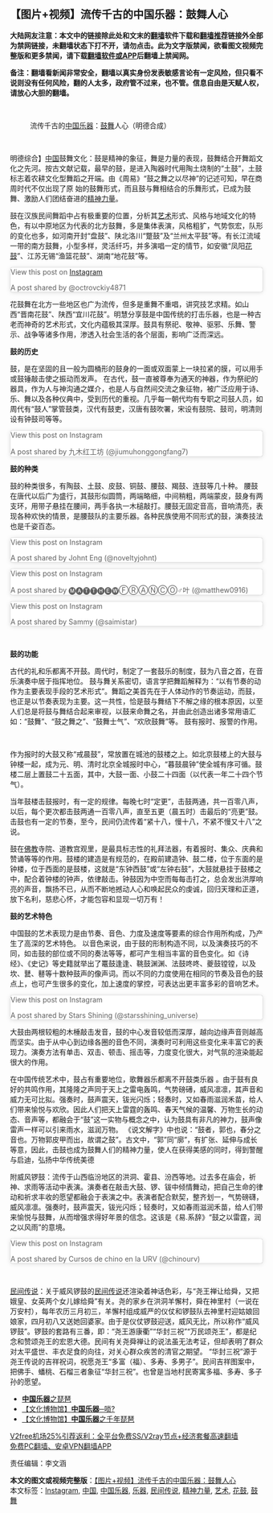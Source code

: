  <h2>【图片+视频】流传千古的中国乐器：鼓舞人心</h2> <p class="notice"><b>大陆网友注意：本文中的链接除此处和文末的<a href="https://github.com/bannedbook/fanqiang" >翻墙</a>软件下载和<a href="https://github.com/killgcd/justmysocks/blob/master/README.md">翻墙推荐</a>链接外全部为禁网链接，未翻墙状态下打不开，请勿点击。此为文字版禁闻，欲看图文视频完整版和更多禁闻，请下载<a href="https://github.com/bannedbook/fanqiang">翻墙软件或APP</a>后翻墙上禁闻网。</p><p>备注：翻墙看新闻非常安全，翻墙以真实身份发表敏感言论有一定风险，但只看不说则没有任何风险，翻的人太多，政府管不过来，也不管。信息自由是天赋人权，请放心大胆的翻墙。</b></p>  <div class="entry"> <br /> <figure><figcaption class="wp-caption-text">流传千古的<a href="https://www.bannedbook.org/bnews/tag/%E4%B8%AD%E5%9B%BD/" class="st_tag internal_tag" rel="tag" title="标签 中国 下的日志">中国</a><a href="https://www.bannedbook.org/bnews/tag/%e4%b9%90%e5%99%a8/" class="st_tag internal_tag" rel="tag" title="标签 乐器 下的日志">乐器</a>：<a href="https://www.bannedbook.org/bnews/tag/%E9%BC%93%E8%88%9E/" class="st_tag internal_tag" rel="tag" title="标签 鼓舞 下的日志">鼓舞</a>人心（明德合成）</figcaption></figure> <p></p> <p></p> <p>&nbsp;</p> <p>明德综合】<span class='wp_keywordlink_affiliate'><a href="https://www.bannedbook.org/" title="中国" target="_blank">中国</a></span>鼓舞文化：鼓是精神的象征，舞是力量的表现，鼓舞结合开舞蹈文化之先河。按古文献记载，最早的鼓，是进入陶器时代用陶土烧制的“土鼓”，土鼓标志着农耕文化型舞蹈之开端。由《周易》“鼓之舞之以尽神”的记述可知，早在商周时代不仅出现了原 始的鼓舞形式，而且鼓与舞相结合的乐舞形式，已成为鼓舞、激励人们团结奋进的<a href="https://www.bannedbook.org/bnews/tag/%E7%B2%BE%E7%A5%9E%E5%8A%9B%E9%87%8F/" class="st_tag internal_tag" rel="tag" title="标签 精神力量 下的日志">精神力量</a>。</p> <p></p> <p>鼓在汉族民间舞蹈中占有极重要的位置，分析其<a href="https://www.bannedbook.org/bnews/tag/%e8%89%ba%e6%9c%af/" class="st_tag internal_tag" rel="tag" title="标签 艺术 下的日志">艺术</a>形式、风格与地域文化的特色，有以中原地区为代表的北方鼓舞，多是集体表演，风格粗犷，气势恢宏，队形的变化也多，如河南开封“盘鼓”、陕北洛川“蹩鼓”及“兰州太平鼓”等。有长江流域一带的南方鼓舞，小型多样，灵活纤巧，并多演唱一定的情节，如安徽“凤阳<a href="https://www.bannedbook.org/bnews/tag/%E8%8A%B1%E9%BC%93/" class="st_tag internal_tag" rel="tag" title="标签 花鼓 下的日志">花鼓</a>”、江苏无锡“渔篮花鼓”、湖南“地花鼓”等。</p> <blockquote class="instagram-media" data-instgrm-captioned data-instgrm-permalink="https://www.instagram.com/p/BPX9LIcg7Qs/?utm_source=ig_embed&amp;utm_campaign=loading" data-instgrm-version="13" style=" background:#FFF; border:0; border-radius:3px; box-shadow:0 0 1px 0 rgba(0,0,0,0.5),0 1px 10px 0 rgba(0,0,0,0.15); margin: 1px; max-width:658px; min-width:326px; padding:0; width:99.375%; width:-webkit-calc(100% - 2px); width:calc(100% - 2px);"><p>               View this post on <a href="https://www.bannedbook.org/bnews/tag/instagram/" class="st_tag internal_tag" rel="tag" title="标签 Instagram 下的日志">Instagram</a>                       </p> <p>A post shared by @octrovckiy4871</p> </blockquote> <p>花鼓舞在北方一些地区也广为流传，但多是重舞不重唱，讲究技艺求精。如山西“晋南花鼓”、陕西“宜川花鼓”。明慧分享鼓是中国传统的打击乐器，也是一种古老而神奇的艺术形式，文化内蕴极其深厚。鼓具有祭祀、敬神、驱邪、乐舞、警示、战争等诸多作用，渗透入社会生活的各个层面，影响广泛而深远。</p> <p></p> <p><strong>鼓的历史</strong> </p>  <p>鼓，是在坚固的且一般为圆桶形的鼓身的一面或双面蒙上一块拉紧的膜，可以用手或鼓锤敲击使之振动而发声。 在古代，鼓一直被尊奉为通天的神器，作为祭祀的器具，作为人与神沟通之媒介，也是人与自然间交流之象征物，被广泛应用于诗、乐、舞以及各种仪典中，受到历代的重视。几乎每一朝代均有专职之司鼓人员，如周代有“鼓人”掌管鼓类，汉代有鼓吏，汉唐有鼓吹署，宋设有鼓院、鼓司，明清则设有钟鼓司等等。</p> <blockquote class="instagram-media" data-instgrm-captioned data-instgrm-permalink="https://www.instagram.com/p/CGrUVEhjHVh/?utm_source=ig_embed&amp;utm_campaign=loading" data-instgrm-version="13" style=" background:#FFF; border:0; border-radius:3px; box-shadow:0 0 1px 0 rgba(0,0,0,0.5),0 1px 10px 0 rgba(0,0,0,0.15); margin: 1px; max-width:658px; min-width:326px; padding:0; width:99.375%; width:-webkit-calc(100% - 2px); width:calc(100% - 2px);"><p>               View this post on Instagram                       </p> <p>A post shared by 九木红工坊 (@jiumuhonggongfang7)</p> </blockquote> <p><strong>鼓的种类</strong></p> <p> 鼓的种类很多，有陶鼓、土鼓、皮鼓、铜鼓、腰鼓、羯鼓、连鼓等几十种。 腰鼓在唐代以后广为盛行，其鼓形似圆筒，两端略细，中间稍粗，两端蒙皮，鼓身有两支环，用带子悬挂在腰间，两手各执一木槌敲打。腰鼓无固定音高，音响清亮，表现各种欢快的情景，是腰鼓队的主要乐器。各种民族使用不同形式的鼓，演奏技法也是千姿百态。</p> <blockquote class="instagram-media" data-instgrm-captioned data-instgrm-permalink="https://www.instagram.com/p/6jaFS3M9e3/?utm_source=ig_embed&amp;utm_campaign=loading" data-instgrm-version="13" style=" background:#FFF; border:0; border-radius:3px; box-shadow:0 0 1px 0 rgba(0,0,0,0.5),0 1px 10px 0 rgba(0,0,0,0.15); margin: 1px; max-width:658px; min-width:326px; padding:0; width:99.375%; width:-webkit-calc(100% - 2px); width:calc(100% - 2px);"><p>               View this post on Instagram                       </p> <p>A post shared by Johnt Eng (@noveltyjohnt)</p> </blockquote> <blockquote class="instagram-media" data-instgrm-captioned data-instgrm-permalink="https://www.instagram.com/p/jQkDa4qXuO/?utm_source=ig_embed&amp;utm_campaign=loading" data-instgrm-version="13" style=" background:#FFF; border:0; border-radius:3px; box-shadow:0 0 1px 0 rgba(0,0,0,0.5),0 1px 10px 0 rgba(0,0,0,0.15); margin: 1px; max-width:658px; min-width:326px; padding:0; width:99.375%; width:-webkit-calc(100% - 2px); width:calc(100% - 2px);"><p>               View this post on Instagram                       </p> <p>A post shared by 🅜🅐🅣🅣🅗🅔🅦ⒻⓇⒶⓃⒸⓄ♂叶 (@matthew0916)</p> </blockquote> <blockquote class="instagram-media" data-instgrm-captioned data-instgrm-permalink="https://www.instagram.com/p/Bs90aGgjbA4/?utm_source=ig_embed&amp;utm_campaign=loading" data-instgrm-version="13" style=" background:#FFF; border:0; border-radius:3px; box-shadow:0 0 1px 0 rgba(0,0,0,0.5),0 1px 10px 0 rgba(0,0,0,0.15); margin: 1px; max-width:658px; min-width:326px; padding:0; width:99.375%; width:-webkit-calc(100% - 2px); width:calc(100% - 2px);"><p>               View this post on Instagram                       </p> <p>A post shared by Sammy (@saimistar)</p>  </blockquote> <p>&nbsp;</p> <p><strong>鼓的功能</strong> </p> <p>古代的礼和乐都离不开鼓。周代时，制定了一套鼓乐的制度，鼓为八音之首，在音乐演奏中居于指挥地位。 鼓与舞关系密切，语言学把舞蹈解释为：“以有节奏的动作为主要表现手段的艺术形式”。舞蹈之美首先在于人体动作的节奏运动，而鼓，也正是以节奏表现为主要。这一共性，恰是鼓与舞结下不解之缘的根本原因，以至人们总是将鼓与舞结合起来审视，以鼓来命舞之名，并由此创造出诸多常用语汇如：“鼓舞”、“鼓之舞之”、“鼓舞士气”、“欢欣鼓舞”等。 鼓有报时、报警的作用。</p> <p></p> <p>&nbsp;</p> <p>作为报时的大鼓又称“戒晨鼓”，常放置在城池的鼓楼之上。如北京鼓楼上的大鼓与钟楼一起，成为元、明、清时北京全城报时中心，“暮鼓晨钟”使全城有序可循。鼓楼二层上置鼓二十五面，其中，大鼓一面、小鼓二十四面（以代表一年二十四个节气）。</p> <p>当年鼓楼击鼓报时，有一定的规律。每晚七时“定更”，击鼓两通，共一百零八声，以后，每个更次都击鼓两通一百零八声，直至五更（晨五时）击最后的“亮更”鼓。击鼓也有一定的节奏，至今，民间仍流传着“紧十八，慢十八，不紧不慢又十八”之说。</p> <p> 鼓在<span class='wp_keywordlink'><a href="https://www.qi-gong.me/buddhism/" title="佛教" target="_blank">佛教</a></span>寺院、道教宫观里，是最具标志性的礼拜法器，有着报时、集众、庆典和赞诵等等的作用。鼓楼的建造是有规范的，在殿前建造钟、鼓二楼，位于东面的是钟楼，位于西面的是鼓楼，这就是“东钟西鼓”或“左钟右鼓”，大鼓就悬挂于鼓楼之中，配合着钟楼的钟声，依律敲击。钟鼓因为中空而每每击打之，总会发出洪厚响亮的声音，飘扬不已，从而不断地撼动人心和唤起民众的虔诚，回归天理和正道，放下名利，慈悲心怀，才能包容和显现一切万有！</p> <p></p> <p><strong>鼓的艺术特色</strong></p> <p> 中国鼓的艺术表现力是由节奏、音色、力度及速度等要素的综合作用所构成，乃产生了高深的艺术特色。 以音色来说，由于鼓的形制构造不同，以及演奏技巧的不同，如击鼓的部位或不同的奏法等等，都可产生相当丰富的音色变化。如《诗经》、《史记》等史籍就举出了鼍鼓逢逢、鞉鼓渊渊、法鼓咚咚、夔鼓镗镗，以及坎、鼚、鼛等十数种鼓声的像声词。而以不同的力度使用在相同的节奏及音色的鼓点上，也可产生很多的变化，加上速度的掌控，可表达出更丰富多彩的音响艺术。 </p>  <blockquote class="instagram-media" data-instgrm-captioned data-instgrm-permalink="https://www.instagram.com/p/CBGCb4mn6El/?utm_source=ig_embed&amp;utm_campaign=loading" data-instgrm-version="13" style=" background:#FFF; border:0; border-radius:3px; box-shadow:0 0 1px 0 rgba(0,0,0,0.5),0 1px 10px 0 rgba(0,0,0,0.15); margin: 1px; max-width:658px; min-width:326px; padding:0; width:99.375%; width:-webkit-calc(100% - 2px); width:calc(100% - 2px);"><p>               View this post on Instagram                       </p> <p>A post shared by Stars Shining (@starsshining_universe)</p> </blockquote> <p>大鼓由两根较粗的木棰敲击发音，鼓的中心发音较低而深厚，越向边缘声音则越高而坚实。由于从中心到边缘各圈的音色不同，演奏时可利用这些变化来丰富它的表现力。演奏方法有单击、双击、顿击、摇击等，力度变化很大，对气氛的渲染能起很大的作用。</p> <p></p> <p> 在中国传统艺术中，鼓占有重要地位，歌舞器乐都离不开鼓类乐器 。由于鼓有良好的共鸣作用，其隆隆之声同于天上之雷电轰鸣，气势磅礡，威风凛凛，其声音和威力无可比拟。强奏时，鼓声震天，钹光闪烁；轻奏时，又如春雨滋润禾苗，给人们带来愉悦与欢欣。因此人们把天上雷霆的轰鸣、春天气候的温馨、万物生长的动态、音声等，都融会于“鼓”这一实物与概念之中，认为鼓具有非凡的神力，鼓声像雷声一样可以引来雨水，滋润万物。 《说文解字》中也说：“鼓者，郭也，春分之音也。万物郭皮甲而出，故谓之鼓”。古文中，“郭”同“廓”，有扩张、延伸与成长等意，因此，击鼓也成为鼓舞人们的精神力量，使人在获得美感的同时，得到警醒与启迪，弘扬中华传统美德</p> <p></p> <p>附威风锣鼓：流传于山西临汾地区的洪洞、霍县、汾西等地。过去多在庙会，祈神、求雨等活动中表演。演奏者在敲击大鼓、锣、钹中倾情舞动，把自己生命的律动和祈求丰收的愿望都融会于表演之中。表演者配合默契，整齐划一，气势磅礴，威风凛凛。强奏时，鼓声震天，钹光闪烁；轻奏时，又如春雨滋润禾苗，给人们带来愉悦与鼓舞，从而增强求得好年景的信念。这该是《易.系辞》“鼓之以雷霆，润之以风雨”的意境。 </p> <blockquote class="instagram-media" data-instgrm-captioned data-instgrm-permalink="https://www.instagram.com/p/B4kg07MopZm/?utm_source=ig_embed&amp;utm_campaign=loading" data-instgrm-version="13" style=" background:#FFF; border:0; border-radius:3px; box-shadow:0 0 1px 0 rgba(0,0,0,0.5),0 1px 10px 0 rgba(0,0,0,0.15); margin: 1px; max-width:658px; min-width:326px; padding:0; width:99.375%; width:-webkit-calc(100% - 2px); width:calc(100% - 2px);"><p>               View this post on Instagram                       </p> <p>A post shared by Cursos de chino en la URV (@chinourv)</p> </blockquote> <p>&nbsp;</p> <p><span class='wp_keywordlink'><a href="https://www.bannedbook.org/forum2/topic1601.html" title="正见网《民间传说》" target="_blank">民间传说</a></span>：关于威风锣鼓的<a href="https://www.bannedbook.org/bnews/tag/%e6%b0%91%e9%97%b4%e4%bc%a0%e8%af%b4/" class="st_tag internal_tag" rel="tag" title="标签 民间传说 下的日志">民间传说</a>还渲染着神话色彩，与“尧王禅让给舜，又把娥皇、女英两个女儿嫁给舜”有关。尧的家乡在洪洞羊懈村，舜在神里村（一说在万安村），每年农历三月初三，羊懈村组成威严的仪仗和锣鼓队去神里村迎姑娘回娘家，四月初八又送她回婆家。由于是仪仗锣鼓迎送，威风无比，所以称作“威风锣鼓”。锣鼓的套路有三番，即：“尧王游康衢”“华封三祝”“万民颂尧王”，都是纪念和赞颂尧王的宏恩大德。民间有关尧舜禅让的说法虽无法考证，但却表明了群众对太平盛世、丰衣足食的向往，对关心群众疾苦的清官之期望。 “华封三祝”源于尧王传说的吉祥祝词，祝愿尧王“多富（福）、多寿、多男子”。民间吉祥图案中，把佛手、蟠桃、石榴三者象征“华封三祝”。也曾是当地村民寄寓多福、多寿、多子孙的愿望。</p>  <ul class='op-related-articles' title='相关阅读'> <li><a href='https://www.bannedbook.org/bnews/cnnews/20180114/885629.html' target='_blank'><b>中国乐器</b>之琵琶</a></li> <li><a href='https://www.bannedbook.org/bnews/sohnews/20160405/520246.html' target='_blank'>【文化博物馆】<b>中国乐器</b>─唢?</a></li> <li><a href='https://www.bannedbook.org/bnews/sohnews/20150213/364740.html' target='_blank'>【文化博物馆】<b>中国乐器</b>之千年琵琶</a></li> </ul> <p class="texttj"> <a href="https://www.bannedbook.org/forum23/topic22702.html" target="_blank">V2free机场25%引荐返利：全平台免费SS/V2ray节点+经济套餐高速翻墙</a><br/> <a href="https://github.com/bannedbook/fanqiang/wiki/%E7%A6%81%E9%97%BB%E7%BD%91%E5%AE%89%E5%8D%93%E7%BF%BB%E5%A2%99%E6%96%B0%E9%97%BBAPP" target="_blank">免费PC翻墙、安卓VPN翻墙APP</a></p><p>责任编辑：李文涵</p><a name='sharetosocial'></a>       <div><b>本文的图文或视频完整版</b>：<a href='https://www.bannedbook.org/bnews/comments/20201224/1454181.html'>【图片+视频】流传千古的中国乐器：鼓舞人心</a></div>  </div><!--END ENTRY--> <div class="postfooter"> <div>本文标签：<a href="https://www.bannedbook.org/bnews/tag/instagram/" rel="tag">Instagram</a>, <a href="https://www.bannedbook.org/bnews/tag/%E4%B8%AD%E5%9B%BD/" rel="tag">中国</a>, <a href="https://www.bannedbook.org/bnews/tag/%E4%B8%AD%E5%9B%BD%E4%B9%90%E5%99%A8/" rel="tag">中国乐器</a>, <a href="https://www.bannedbook.org/bnews/tag/%e4%b9%90%e5%99%a8/" rel="tag">乐器</a>, <a href="https://www.bannedbook.org/bnews/tag/%e6%b0%91%e9%97%b4%e4%bc%a0%e8%af%b4/" rel="tag">民间传说</a>, <a href="https://www.bannedbook.org/bnews/tag/%E7%B2%BE%E7%A5%9E%E5%8A%9B%E9%87%8F/" rel="tag">精神力量</a>, <a href="https://www.bannedbook.org/bnews/tag/%e8%89%ba%e6%9c%af/" rel="tag">艺术</a>, <a href="https://www.bannedbook.org/bnews/tag/%E8%8A%B1%E9%BC%93/" rel="tag">花鼓</a>, <a href="https://www.bannedbook.org/bnews/tag/%E9%BC%93%E8%88%9E/" rel="tag">鼓舞</a></div>  </div><!--END POSTFOOTER--> 